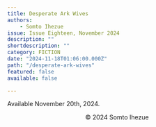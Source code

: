 ```yaml
---
title: Desperate Ark Wives
authors:
    - Somto Ihezue
issue: Issue Eighteen, November 2024
description: "" 
shortdescription: ""
category: FICTION
date: "2024-11-18T01:06:00.000Z"
path: "/desperate-ark-wives"
featured: false
available: false

---
```


Available November 20th, 2024.

<p style="text-align: center;">© 2024 Somto Ihezue</p>


